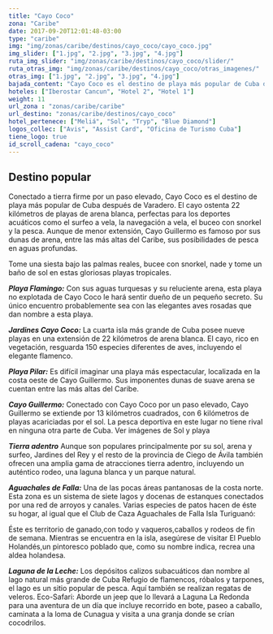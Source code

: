```yaml
---
title: "Cayo Coco"
zona: "Caribe"
date: 2017-09-20T12:01:48-03:00
type: "caribe"
img: "img/zonas/caribe/destinos/cayo_coco/cayo_coco.jpg"
img_slider: ["1.jpg", "2.jpg", "3.jpg", "4.jpg"]
ruta_img_slider: "img/zonas/caribe/destinos/cayo_coco/slider/"
ruta_otras_img: "img/zonas/caribe/destinos/cayo_coco/otras_imagenes/"
otras_img: ["1.jpg", "2.jpg", "3.jpg", "4.jpg"]
bajada_content: "Cayo Coco es el destino de playa más popular de Cuba después de Varadero. El cayo ostenta 22 kilómetros de playas de arena blanca.Cayo Guillermo es famoso por sus dunas de arena, entre las más altas del Caribe, sus posibilidades de pesca en aguas profundas."
hoteles: ["Iberostar Cancun", "Hotel 2", "Hotel 1"]
weight: 11
url_zona : "zonas/caribe/caribe"
url_destino: "zonas/caribe/destinos/cayo_coco"
hotel_pertenece: ["Meliá", "Sol", "Tryp", "Blue Diamond"]
logos_collec: ["Avis", "Assist Card", "Oficina de Turismo Cuba"]
tiene_logo: true
id_scroll_cadena: "cayo_coco"
---
```

## Destino popular

Conectado a tierra firme por un paso elevado, Cayo Coco es el destino de playa más popular de Cuba después de Varadero. El cayo ostenta 22 kilómetros de playas de arena blanca, perfectas para los deportes acuáticos como el surfeo a vela, la navegación a vela, el buceo con snorkel y la pesca. Aunque de menor extensión, Cayo Guillermo es famoso por sus dunas de arena, entre las más altas del Caribe, sus posibilidades de pesca en aguas profundas.

Tome una siesta bajo las palmas reales, bucee con snorkel, nade y tome un baño de sol en estas gloriosas playas tropicales.

**_Playa Flamingo:_** Con sus aguas turquesas y su reluciente arena, esta playa no explotada de Cayo Coco le hará sentir dueño de un pequeño secreto. Su único encuentro probablemente sea con las elegantes aves rosadas que dan nombre a esta playa.

**_Jardines Cayo Coco:_** La cuarta isla más grande de Cuba posee nueve playas en una extensión de 22 kilómetros de arena blanca. El cayo, rico en vegetación, resguarda 150 especies diferentes de aves, incluyendo el elegante flamenco.

**_Playa Pilar:_** Es difícil imaginar una playa más espectacular, localizada en la costa oeste de Cayo Guillermo. Sus imponentes dunas de suave arena se cuentan entre las más altas del Caribe.

**_Cayo Guillermo:_** Conectado con Cayo Coco por un paso elevado, Cayo Guillermo se extiende por 13 kilómetros cuadrados, con 6 kilómetros de playas acariciadas por el sol. La pesca deportiva en este lugar no tiene rival en ninguna otra parte de Cuba.
Ver imágenes de Sol y playa

**_Tierra adentro_**
Aunque son populares principalmente por su sol, arena y surfeo, Jardines del Rey y el resto de la provincia de Ciego de Ávila también ofrecen una amplia gama de atracciones tierra adentro, incluyendo un auténtico rodeo, una laguna blanca y un parque natural.

**_Aguachales de Falla:_** Una de las pocas áreas pantanosas de la costa norte. Esta zona es un sistema de siete lagos y docenas de estanques conectados por una red de arroyos y canales. Varias especies de patos
hacen de éste su hogar, al igual que el Club de Caza Aguachales de Falla Isla Turiguanó:

Éste es territorio de ganado,con todo y vaqueros,caballos y rodeos de fin de semana. Mientras se encuentra en la isla, asegúrese de visitar El Pueblo Holandés,un pintoresco poblado que, como su nombre indica,
recrea una aldea holandesa.

**_Laguna de la Leche:_** Los depósitos calizos subacuáticos dan nombre al lago natural más grande de Cuba Refugio de flamencos, róbalos y tarpones, el lago es un sitio popular de pesca. Aquí también se realizan regatas de veleros.
Eco-Safari: Aborde un jeep que lo llevará a Laguna La Redonda para una aventura de un día que incluye recorrido en bote, paseo a caballo, caminata a la loma de Cunagua y visita a una granja donde se crían cocodrilos.
